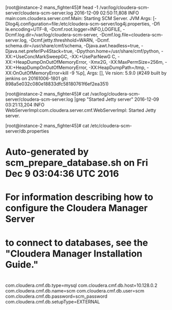 [root@instance-2 mans_fighter45]# head -1 /var/log/cloudera-scm-server/cloudera-scm-server.log 
2016-12-09 02:50:11,808 INFO main:com.cloudera.server.cmf.Main: Starting SCM Server. JVM Args: [-Dlog4j.configuration=file:/etc/cloudera-scm-server/log4j.properties, -Dfi
le.encoding=UTF-8, -Dcmf.root.logger=INFO,LOGFILE, -Dcmf.log.dir=/var/log/cloudera-scm-server, -Dcmf.log.file=cloudera-scm-server.log, -Dcmf.jetty.threshhold=WARN, -Dcmf.
schema.dir=/usr/share/cmf/schema, -Djava.awt.headless=true, -Djava.net.preferIPv4Stack=true, -Dpython.home=/usr/share/cmf/python, -XX:+UseConcMarkSweepGC, -XX:+UseParNewG
C, -XX:+HeapDumpOnOutOfMemoryError, -Xmx2G, -XX:MaxPermSize=256m, -XX:+HeapDumpOnOutOfMemoryError, -XX:HeapDumpPath=/tmp, -XX:OnOutOfMemoryError=kill -9 %p], Args: [], Ve
rsion: 5.9.0 (#249 built by jenkins on 20161006-1801 git: 898a5e032c080e18833dfc58180761f6ef2ea351)

[root@instance-2 mans_fighter45]# cat /var/log/cloudera-scm-server/cloudera-scm-server.log |grep "Started Jetty server" 
2016-12-09 03:21:13,204 INFO WebServerImpl:com.cloudera.server.cmf.WebServerImpl: Started Jetty server.

[root@instance-2 mans_fighter45]# cat /etc/cloudera-scm-server/db.properties
# Auto-generated by scm_prepare_database.sh on Fri Dec  9 03:04:36 UTC 2016
#
# For information describing how to configure the Cloudera Manager Server
# to connect to databases, see the "Cloudera Manager Installation Guide."
#
com.cloudera.cmf.db.type=mysql
com.cloudera.cmf.db.host=10.128.0.2
com.cloudera.cmf.db.name=scm
com.cloudera.cmf.db.user=scm
com.cloudera.cmf.db.password=scm_password
com.cloudera.cmf.db.setupType=EXTERNAL
